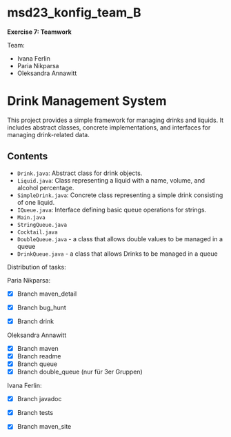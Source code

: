
# msd23_konfig_team_B
**Exercise 7: Teamwork**

Team: 
* Ivana Ferlin
* Paria Nikparsa
* Oleksandra Annawitt


# Drink Management System

This project provides a simple framework for managing drinks and liquids. It includes abstract classes, concrete implementations, and interfaces for managing drink-related data.

## Contents

- `Drink.java`: Abstract class for drink objects.
- `Liquid.java`: Class representing a liquid with a name, volume, and alcohol percentage.
- `SimpleDrink.java`: Concrete class representing a simple drink consisting of one liquid.
- `IQueue.java`: Interface defining basic queue operations for strings.
- `Main.java`
- `StringQueue.java`
- `Cocktail.java`
- `DoubleQueue.java` - a class that allows double values ​​to be managed in a queue
- `DrinkQueue.java` - a class that allows Drinks ​​to be managed in a queue


Distribution of tasks:

Paria Nikparsa:
- [x] Branch maven_detail
- [x] Branch bug_hunt
- [x] Branch drink


Oleksandra Annawitt
- [x] Branch maven
- [x] Branch  readme
- [x] Branch queue
- [x] Branch double_queue (nur für 3er Gruppen)

Ivana Ferlin:
- [x] Branch javadoc
- [x] Branch tests
- [x] Branch maven_site

